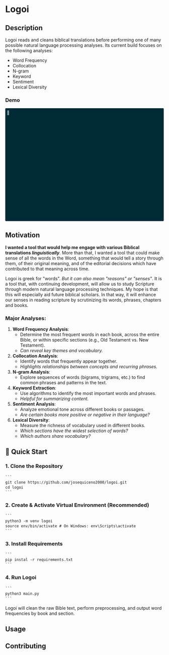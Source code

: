 # Logoi

## Description
Logoi reads and cleans biblical translations before performing one of many possible natural language processing analyses. Its current build focuses on the following analyses:
- Word Frequency 
- Collocation 
- N-gram
- Keyword
- Sentiment
- Lexical Diversity

### Demo
![Demo of Logoi running in terminal](demo.gif)

## Motivation
**I wanted a tool that would help me engage with various Biblical translations *linguistically***. More than that, I wanted a tool that could make sense of all the words in the Word, something that would tell a story through them, of their original meaning, and of the editorial decisions which have contributed to that meaning across time.

Logoi is greek for "words". *But it can also mean "reasons" or "senses"*. It is a tool that, with continuing development, will allow us to study Scripture through modern natural language processing techniques. My hope is that this will especially aid future biblical scholars. In that way, it will enhance our senses in reading scripture by scrutinizing its words, phrases, chapters and books.

### Major Analyses:
1. **Word Frequency Analysis**:
    - Determine the most frequent words in each book, across the entire Bible, or within specific sections (e.g., Old Testament vs. New Testament). 
    - *Can reveal key themes and vocabulary.*
2. **Collocation Analysis**: 
    - Identify words that frequently appear together. 
    - *Highlights relationships between concepts and recurring phrases.*
3. **N-gram Analysis**: 
    - Explore sequences of words (bigrams, trigrams, etc.) to find common phrases and patterns in the text.   
4. **Keyword Extraction**: 
    - Use algorithms to identify the most important words and phrases. 
    - *Helpful for summarizing content.*   
5. **Sentiment Analysis**: 
    - Analyze emotional tone across different books or passages. 
    - *Are certain books more positive or negative in their language?* 
6. **Lexical Diversity**: 
    - Measure the richness of vocabulary used in different books. 
    - *Which sections have the widest selection of words?*
    - *Which authors share vocabulary?*

## 🚀 Quick Start
### 1. Clone the Repository
    ```
    git clone https://github.com/josequiceno2000/logoi.git
    cd logoi
    ```
### 2. Create & Activate Virtual Environment (Recommended)
    ```
    python3 -m venv logoi
    source env/bin/activate # On Windows: env\Scripts\activate
    ```

### 3. Install Requirements
    ```
    pip instal -r requirements.txt
    ```

### 4. Run Logoi
    ```
    python3 main.py
    ```

Logoi will clean the raw Bible text, perform preprocessing, and output word frequencies by book and section.

## Usage

## Contributing